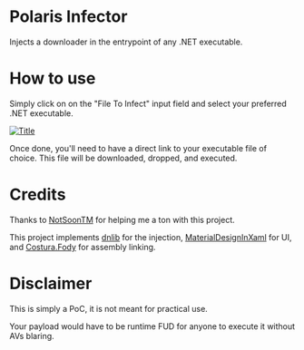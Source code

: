 # Polaris Infector
Injects a downloader in the entrypoint of any .NET executable.

# How to use

Simply click on on the "File To Infect" input field and select your preferred .NET executable.

[![Title](https://i.imgur.com/wXHoK3A.png)]()

Once done, you'll need to have a direct link to your executable file of choice. This file will be downloaded, dropped, and executed.

# Credits

Thanks to [NotSoonTM](https://github.com/NotSoonTM/ "NotSoonTM") for helping me a ton with this project.

This project implements [dnlib](https://github.com/0xd4d/dnlib "dnlib") for the injection, [MaterialDesignInXaml](https://github.com/MaterialDesignInXAML/MaterialDesignInXamlToolkit "MaterialDesignInXaml") for UI, and [Costura.Fody](https://github.com/Fody/Costura "Costura.Fody") for assembly linking.


# Disclaimer

This is simply a PoC, it is not meant for practical use. 

Your payload would have to be runtime FUD for anyone to execute it without AVs blaring.
